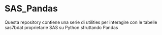 # SAS_Pandas
Questa repository contiene una serie di utilities per interagire con le tabelle sas7bdat proprietarie SAS su Python sfruttando Pandas
